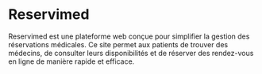 # Reservimed
Reservimed est une plateforme web conçue pour simplifier la gestion des réservations médicales. Ce site permet aux patients de trouver des médecins, de consulter leurs disponibilités et de réserver des rendez-vous en ligne de manière rapide et efficace.

